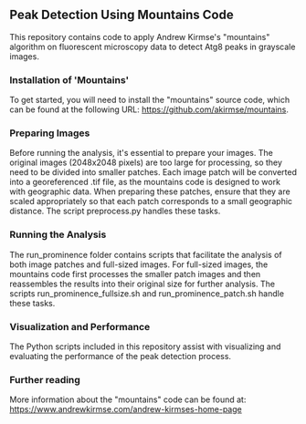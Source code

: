 ## Peak Detection Using Mountains Code 

This repository contains code to apply Andrew Kirmse's "mountains" algorithm on fluorescent microscopy data to detect Atg8 peaks in grayscale images.
### Installation of 'Mountains'
To get started, you will need to install the "mountains" source code, which can be found at the following URL: https://github.com/akirmse/mountains.

### Preparing Images
Before running the analysis, it's essential to prepare your images. The original images (2048x2048 pixels) are too large for processing, so they need to be divided into smaller patches. Each image patch will be converted into a georeferenced .tif file, as the mountains code is designed to work with geographic data. When preparing these patches, ensure that they are scaled appropriately so that each patch corresponds to a small geographic distance. The script preprocess.py handles these tasks.

### Running the Analysis
The run_prominence folder contains scripts that facilitate the analysis of both image patches and full-sized images. For full-sized images, the mountains code first processes the smaller patch images and then reassembles the results into their original size for further analysis. The scripts run_prominence_fullsize.sh and run_prominence_patch.sh handle these tasks.

### Visualization and Performance
The Python scripts included in this repository assist with visualizing and evaluating the performance of the peak detection process.

### Further reading
More information about the "mountains" code can be found at: https://www.andrewkirmse.com/andrew-kirmses-home-page
